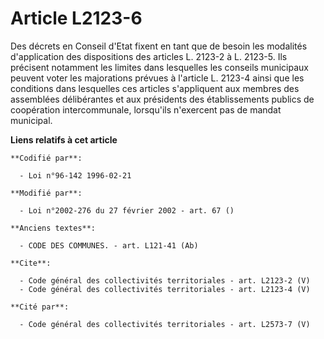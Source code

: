 # Article L2123-6

Des décrets en Conseil d'Etat fixent en tant que de besoin les modalités d'application des dispositions des articles L.
2123-2 à L. 2123-5. Ils précisent notamment les limites dans lesquelles les conseils municipaux peuvent voter les majorations
prévues à l'article L. 2123-4 ainsi que les conditions dans lesquelles ces articles s'appliquent aux membres des assemblées
délibérantes et aux présidents des établissements publics de coopération intercommunale, lorsqu'ils n'exercent pas de mandat
municipal.

**Liens relatifs à cet article**

	**Codifié par**:

	  - Loi n°96-142 1996-02-21

	**Modifié par**:

	  - Loi n°2002-276 du 27 février 2002 - art. 67 ()

	**Anciens textes**:

	  - CODE DES COMMUNES. - art. L121-41 (Ab)

	**Cite**:

	  - Code général des collectivités territoriales - art. L2123-2 (V)
	  - Code général des collectivités territoriales - art. L2123-4 (V)

	**Cité par**:

	  - Code général des collectivités territoriales - art. L2573-7 (V)
